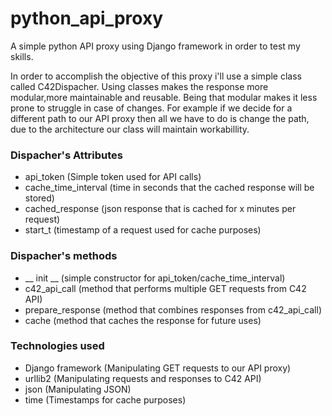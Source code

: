 # python_api_proxy

A simple python API proxy using Django framework in order to test my skills.

In order to accomplish the objective of this proxy i'll use a simple class called C42Dispacher.
Using classes makes the response more modular,more maintainable and reusable.
Being that modular makes it less prone to struggle in case of changes.
For example if we decide for a different path to our API proxy then all we have to do is change the path,
due to the architecture our class will maintain workabillity.

### Dispacher's Attributes

- api_token (Simple token used for API calls)
- cache_time_interval (time in seconds that the cached response will be stored)
- cached_response (json response that is cached for x minutes per request)
- start_t (timestamp of a request used for cache purposes)

### Dispacher's methods

- __ init __ (simple constructor for api_token/cache_time_interval)
- c42_api_call (method that performs multiple GET requests from C42 API)
- prepare_response (method that combines responses from c42_api_call)
- cache (method that caches the response for future uses)

### Technologies used

- Django framework (Manipulating GET requests to our API proxy)
- urllib2 (Manipulating requests and responses to C42 API)
- json (Manipulating JSON)
- time (Timestamps for cache purposes)

